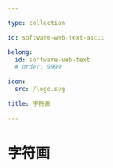 ```yaml
---

type: collection

id: software-web-text-ascii

belong:
  id: software-web-text
  # order: 9999

icon:
  src: /logo.svg

title: 字符画

---
```


# 字符画

<ShowBreadcrumb />

<ShowResources/>
